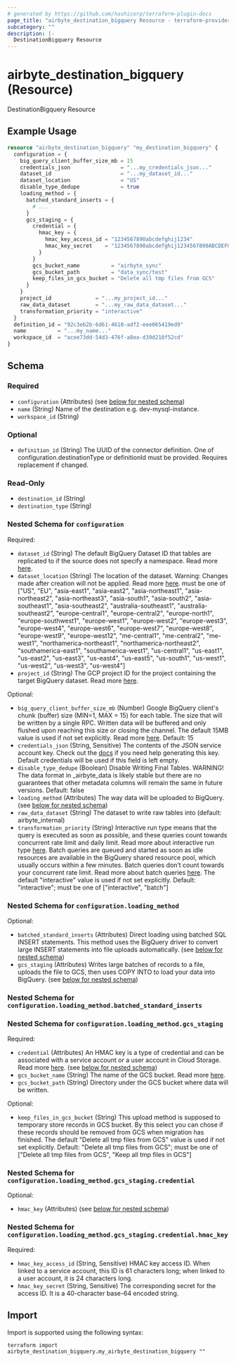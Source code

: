```yaml
---
# generated by https://github.com/hashicorp/terraform-plugin-docs
page_title: "airbyte_destination_bigquery Resource - terraform-provider-airbyte"
subcategory: ""
description: |-
  DestinationBigquery Resource
---
```


# airbyte_destination_bigquery (Resource)

DestinationBigquery Resource

## Example Usage

```terraform
resource "airbyte_destination_bigquery" "my_destination_bigquery" {
  configuration = {
    big_query_client_buffer_size_mb = 15
    credentials_json                = "...my_credentials_json..."
    dataset_id                      = "...my_dataset_id..."
    dataset_location                = "US"
    disable_type_dedupe             = true
    loading_method = {
      batched_standard_inserts = {
        # ...
      }
      gcs_staging = {
        credential = {
          hmac_key = {
            hmac_key_access_id = "1234567890abcdefghij1234"
            hmac_key_secret    = "1234567890abcdefghij1234567890ABCDEFGHIJ"
          }
        }
        gcs_bucket_name          = "airbyte_sync"
        gcs_bucket_path          = "data_sync/test"
        keep_files_in_gcs_bucket = "Delete all tmp files from GCS"
      }
    }
    project_id              = "...my_project_id..."
    raw_data_dataset        = "...my_raw_data_dataset..."
    transformation_priority = "interactive"
  }
  definition_id = "92c3eb2b-6d61-4610-adf2-eee065419ed9"
  name          = "...my_name..."
  workspace_id  = "acee73dd-54d3-476f-a8ea-d39d218f52cd"
}
```

<!-- schema generated by tfplugindocs -->
## Schema

### Required

- `configuration` (Attributes) (see [below for nested schema](#nestedatt--configuration))
- `name` (String) Name of the destination e.g. dev-mysql-instance.
- `workspace_id` (String)

### Optional

- `definition_id` (String) The UUID of the connector definition. One of configuration.destinationType or definitionId must be provided. Requires replacement if changed.

### Read-Only

- `destination_id` (String)
- `destination_type` (String)

<a id="nestedatt--configuration"></a>
### Nested Schema for `configuration`

Required:

- `dataset_id` (String) The default BigQuery Dataset ID that tables are replicated to if the source does not specify a namespace. Read more <a href="https://cloud.google.com/bigquery/docs/datasets#create-dataset">here</a>.
- `dataset_location` (String) The location of the dataset. Warning: Changes made after creation will not be applied. Read more <a href="https://cloud.google.com/bigquery/docs/locations">here</a>. must be one of ["US", "EU", "asia-east1", "asia-east2", "asia-northeast1", "asia-northeast2", "asia-northeast3", "asia-south1", "asia-south2", "asia-southeast1", "asia-southeast2", "australia-southeast1", "australia-southeast2", "europe-central1", "europe-central2", "europe-north1", "europe-southwest1", "europe-west1", "europe-west2", "europe-west3", "europe-west4", "europe-west6", "europe-west7", "europe-west8", "europe-west9", "europe-west12", "me-central1", "me-central2", "me-west1", "northamerica-northeast1", "northamerica-northeast2", "southamerica-east1", "southamerica-west1", "us-central1", "us-east1", "us-east2", "us-east3", "us-east4", "us-east5", "us-south1", "us-west1", "us-west2", "us-west3", "us-west4"]
- `project_id` (String) The GCP project ID for the project containing the target BigQuery dataset. Read more <a href="https://cloud.google.com/resource-manager/docs/creating-managing-projects#identifying_projects">here</a>.

Optional:

- `big_query_client_buffer_size_mb` (Number) Google BigQuery client's chunk (buffer) size (MIN=1, MAX = 15) for each table. The size that will be written by a single RPC. Written data will be buffered and only flushed upon reaching this size or closing the channel. The default 15MB value is used if not set explicitly. Read more <a href="https://googleapis.dev/python/bigquery/latest/generated/google.cloud.bigquery.client.Client.html">here</a>. Default: 15
- `credentials_json` (String, Sensitive) The contents of the JSON service account key. Check out the <a href="https://docs.airbyte.com/integrations/destinations/bigquery#service-account-key">docs</a> if you need help generating this key. Default credentials will be used if this field is left empty.
- `disable_type_dedupe` (Boolean) Disable Writing Final Tables. WARNING! The data format in _airbyte_data is likely stable but there are no guarantees that other metadata columns will remain the same in future versions. Default: false
- `loading_method` (Attributes) The way data will be uploaded to BigQuery. (see [below for nested schema](#nestedatt--configuration--loading_method))
- `raw_data_dataset` (String) The dataset to write raw tables into (default: airbyte_internal)
- `transformation_priority` (String) Interactive run type means that the query is executed as soon as possible, and these queries count towards concurrent rate limit and daily limit. Read more about interactive run type <a href="https://cloud.google.com/bigquery/docs/running-queries#queries">here</a>. Batch queries are queued and started as soon as idle resources are available in the BigQuery shared resource pool, which usually occurs within a few minutes. Batch queries don’t count towards your concurrent rate limit. Read more about batch queries <a href="https://cloud.google.com/bigquery/docs/running-queries#batch">here</a>. The default "interactive" value is used if not set explicitly. Default: "interactive"; must be one of ["interactive", "batch"]

<a id="nestedatt--configuration--loading_method"></a>
### Nested Schema for `configuration.loading_method`

Optional:

- `batched_standard_inserts` (Attributes) Direct loading using batched SQL INSERT statements. This method uses the BigQuery driver to convert large INSERT statements into file uploads automatically. (see [below for nested schema](#nestedatt--configuration--loading_method--batched_standard_inserts))
- `gcs_staging` (Attributes) Writes large batches of records to a file, uploads the file to GCS, then uses COPY INTO to load your data into BigQuery. (see [below for nested schema](#nestedatt--configuration--loading_method--gcs_staging))

<a id="nestedatt--configuration--loading_method--batched_standard_inserts"></a>
### Nested Schema for `configuration.loading_method.batched_standard_inserts`


<a id="nestedatt--configuration--loading_method--gcs_staging"></a>
### Nested Schema for `configuration.loading_method.gcs_staging`

Required:

- `credential` (Attributes) An HMAC key is a type of credential and can be associated with a service account or a user account in Cloud Storage. Read more <a href="https://cloud.google.com/storage/docs/authentication/hmackeys">here</a>. (see [below for nested schema](#nestedatt--configuration--loading_method--gcs_staging--credential))
- `gcs_bucket_name` (String) The name of the GCS bucket. Read more <a href="https://cloud.google.com/storage/docs/naming-buckets">here</a>.
- `gcs_bucket_path` (String) Directory under the GCS bucket where data will be written.

Optional:

- `keep_files_in_gcs_bucket` (String) This upload method is supposed to temporary store records in GCS bucket. By this select you can chose if these records should be removed from GCS when migration has finished. The default "Delete all tmp files from GCS" value is used if not set explicitly. Default: "Delete all tmp files from GCS"; must be one of ["Delete all tmp files from GCS", "Keep all tmp files in GCS"]

<a id="nestedatt--configuration--loading_method--gcs_staging--credential"></a>
### Nested Schema for `configuration.loading_method.gcs_staging.credential`

Optional:

- `hmac_key` (Attributes) (see [below for nested schema](#nestedatt--configuration--loading_method--gcs_staging--credential--hmac_key))

<a id="nestedatt--configuration--loading_method--gcs_staging--credential--hmac_key"></a>
### Nested Schema for `configuration.loading_method.gcs_staging.credential.hmac_key`

Required:

- `hmac_key_access_id` (String, Sensitive) HMAC key access ID. When linked to a service account, this ID is 61 characters long; when linked to a user account, it is 24 characters long.
- `hmac_key_secret` (String, Sensitive) The corresponding secret for the access ID. It is a 40-character base-64 encoded string.

## Import

Import is supported using the following syntax:

```shell
terraform import airbyte_destination_bigquery.my_airbyte_destination_bigquery ""
```
